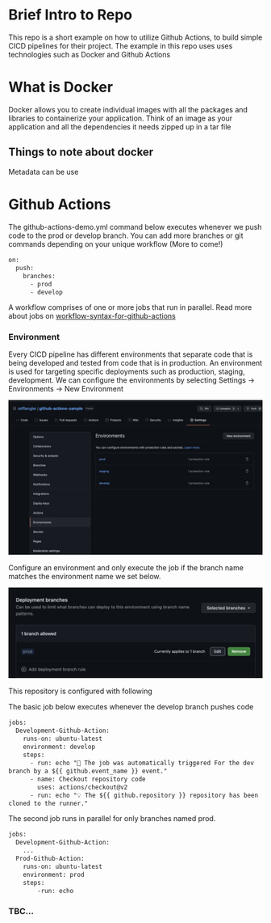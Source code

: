 # Brief Intro to Repo

This repo is a short example on how to utilize Github Actions, to build simple CICD pipelines for their project. The example in this repo uses uses technologies such as Docker and Github Actions


# What is Docker
Docker allows you to create individual images with all the packages and libraries to containerize your application. Think of an image as your application and all the dependencies it needs zipped up in a tar file 

## Things to note about docker 

Metadata can be use

# Github Actions 
The github-actions-demo.yml command below executes whenever we push code to the prod or develop branch. You can add more branches or git commands depending on your unique workflow (More to come!)

```
on:
  push:
    branches:
      - prod
      - develop
```

A workflow comprises of one or more jobs that run in parallel.
Read more about jobs on [workflow-syntax-for-github-actions](https://docs.github.com/en/actions/learn-github-actions/workflow-syntax-for-github-actions#jobs) 


### Environment
Every CICD pipeline has different environments that separate code that is being developed and tested from code that is in production. An environment is used for targeting specific deployments such as production, staging, development. We can configure the environments by selecting Settings -> Environments -> New Environment

![](/assets/github_actions_environment.png)

Configure an environment and only execute the job if the branch name matches the environment name we set below. 

![](/assets/deployment_branches_settings.png)

This repository is configured with following 

The basic job below executes whenever the develop branch pushes code
```
jobs: 
  Development-Github-Action:
    runs-on: ubuntu-latest
    environment: develop
    steps:
      - run: echo "🎉 The job was automatically triggered For the dev branch by a ${{ github.event_name }} event."
      - name: Checkout repository code
        uses: actions/checkout@v2
      - run: echo "💡 The ${{ github.repository }} repository has been cloned to the runner."
```

The second job runs in parallel for only branches named prod.

```
jobs:
  Development-Github-Action:
    ...
  Prod-Github-Action:
    runs-on: ubuntu-latest
    environment: prod
    steps:
        -run: echo
```

### TBC...